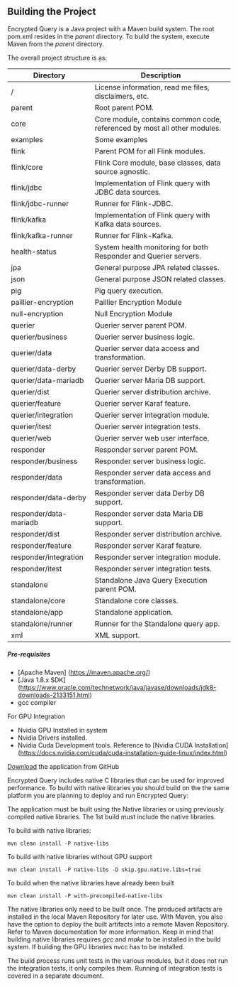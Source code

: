 ## Building the Project

Encrypted Query is a Java project with a Maven build system. The root pom.xml resides in the _parent_ directory. To build the system, execute Maven from the _parent_ directory.

The overall project structure is as:

|Directory 				| Description |
|---------------------- | ---------------------------------------------------------------------------------|
| /   					| License information, read me files, disclaimers, etc.|
| parent				| Root parent POM. |
| core					| Core module, contains common code, referenced by most all other modules. |
| examples				| Some examples|
| flink 				| Parent POM for all Flink modules.|
| flink/core			| Flink Core module, base classes, data source agnostic.| 
| flink/jdbc			| Implementation of Flink query with JDBC data sources.| 
| flink/jdbc-runner		| Runner for Flink-JDBC. 							| 
| flink/kafka			| Implementation of Flink query with Kafka data sources. | 
| flink/kafka-runner	| Runner for Flink-Kafka. | 
| health-status			| System health monitoring for both Responder and Querier servers.|
| jpa					| General purpose JPA related classes. |
| json					| General purpose JSON related classes. |
| pig					| Pig query execution. |
| paillier-encryption   | Paillier Encryption Module |
| null-encryption       | Null Encryption Module |
| querier				| Querier server parent POM.  |
| querier/business  	| Querier server business logic. |
| querier/data      	| Querier server data access and transformation. |
| querier/data-derby    | Querier server Derby DB support. |
| querier/data-mariadb  | Querier server Maria DB support. |
| querier/dist			| Querier server distribution archive. 	|
| querier/feature		| Querier server Karaf feature. 	|
| querier/integration	| Querier server integration module. 	|
| querier/itest			| Querier server integration tests.|
| querier/web			| Querier server web user interface.|
| responder				| Responder server parent POM.|
| responder/business	| Responder server business logic.|
| responder/data		| Responder server data access and transformation.|
| responder/data-derby		| Responder server data Derby DB support.|
| responder/data-mariadb	| Responder server data Maria DB support.|
| responder/dist			| Responder server distribution archive.|
| responder/feature			| Responder server Karaf feature.|
| responder/integration		| Responder server integration module.|
| responder/itest			| Responder server integration tests.|
| standalone				| Standalone Java Query Execution parent POM. |
| standalone/core			| Standalone core classes. |
| standalone/app			| Standalone application. |
| standalone/runner			| Runner for the Standalone query app. |
| xml						| XML support. |

##### Pre-requisites
* [Apache Maven] (https://maven.apache.org/) 
* [Java 1.8.x SDK] (https://www.oracle.com/technetwork/java/javase/downloads/jdk8-downloads-2133151.html)
* gcc compiler

For GPU Integration
* Nvidia GPU Installed in system
* Nvidia Drivers installed.
* Nvidia Cuda Development tools.
Reference to [Nvidia CUDA Installation] (https://docs.nvidia.com/cuda/cuda-installation-guide-linux/index.html)

[Download] the application from GitHub

Encrypted Query includes native C libraries that can be used for improved performance. To build with native libraries you should build on the the same platform you are planning to deploy and run Encrypted Query:

The application must be built using the Native libraries or using previously compiled native libraries.  The 1st build must include the native libraries.

To build with native libraries:

    mvn clean install -P native-libs
    
To build with native libraries without GPU support

    mvn clean install -P native-libs -D skip.gpu.native.libs=true

To build when the native libraries have already been built
       
    mvn clean install -P with-precompiled-native-libs

The native libraries only need to be built once.  The produced artifacts are installed in the local Maven Repository for later use.  With Maven, you also have the option to deploy the built artifacts into a remote Maven Repository.  Refer to Maven documentation for more information.  Keep in mind that building native libraries requires _gcc_ and _make_ to be installed in the build system.  If building the GPU libraries nvcc has to be installed.

The build process runs unit tests in the various modules, but it does not run the integration tests, it only compiles them.  Running of integration tests is covered in a separate document.

[//]: # (These are reference links used in the body of this note and get stripped out when the markdown processor does its job. There is no need to format nicely because it shouldn't be seen. Thanks SO - http://stackoverflow.com/questions/4823468/store-comments-in-markdown-syntax)


   [Download]: https://github.com/En-Query/EncryptedQuery.git
